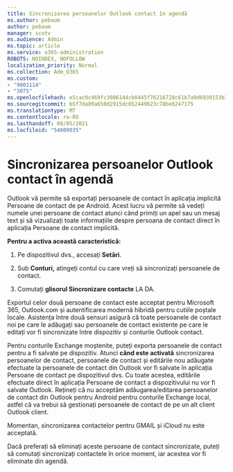 ```yaml
---
title: Sincronizarea persoanelor Outlook contact în agendă
ms.author: pebaum
author: pebaum
manager: scotv
ms.audience: Admin
ms.topic: article
ms.service: o365-administration
ROBOTS: NOINDEX, NOFOLLOW
localization_priority: Normal
ms.collection: Adm_O365
ms.custom:
- "9001114"
- "3075"
ms.openlocfilehash: e5cac0c469fc3086144cb0445f76216728c61b7a9d6939153b36aacfde095b08
ms.sourcegitcommit: b5f7da89a650d2915dc652449623c78be6247175
ms.translationtype: MT
ms.contentlocale: ro-RO
ms.lasthandoff: 08/05/2021
ms.locfileid: "54009035"
---
```

# <a name="sync-my-outlook-contacts-to-my-address-book"></a>Sincronizarea persoanelor Outlook contact în agendă

Outlook vă permite să exportați persoanele de contact în aplicația implicită Persoane de contact de pe Android. Acest lucru vă permite să vedeți numele unei persoane de contact atunci când primiți un apel sau un mesaj text și să vizualizați toate informațiile despre persoana de contact direct în aplicația Persoane de contact implicită.
 
**Pentru a activa această caracteristică:**
 
1. Pe dispozitivul dvs., accesați **Setări**.

2. Sub **Conturi,** atingeți contul cu care vreți să sincronizați persoanele de contact.

3. Comutați **glisorul Sincronizare contacte** LA DA.
 
Exportul celor două persoane de contact este acceptat pentru Microsoft 365, Outlook.com și autentificarea modernă hibridă pentru cutiile poștale locale. Asistența între două sensuri asigură că toate persoanele de contact noi pe care le adăugați sau persoanele de contact existente pe care le editați vor fi sincronizate între dispozitiv și conturile Outlook contact.
 
Pentru conturile Exchange moștenite, puteți exporta persoanele de contact pentru a fi salvate pe dispozitiv. Atunci **când este activată** sincronizarea persoanelor de contact, persoanele de contact și editările nou adăugate efectuate la persoanele de contact din Outlook vor fi salvate în aplicația Persoane de contact pe dispozitivul dvs. Cu toate acestea, editările efectuate direct în aplicația Persoane de contact a dispozitivului nu vor fi salvate Outlook. Rețineți că nu acceptăm adăugarea/editarea persoanelor de contact din Outlook pentru Android pentru conturile Exchange local, astfel că va trebui să gestionați persoanele de contact de pe un alt client Outlook client.
 
Momentan, sincronizarea contactelor pentru GMAIL și iCloud nu este acceptată.
 
Dacă preferați să eliminați aceste persoane de contact  sincronizate, puteți să comutați sincronizați contactele în orice moment, iar acestea vor fi eliminate din agendă.
